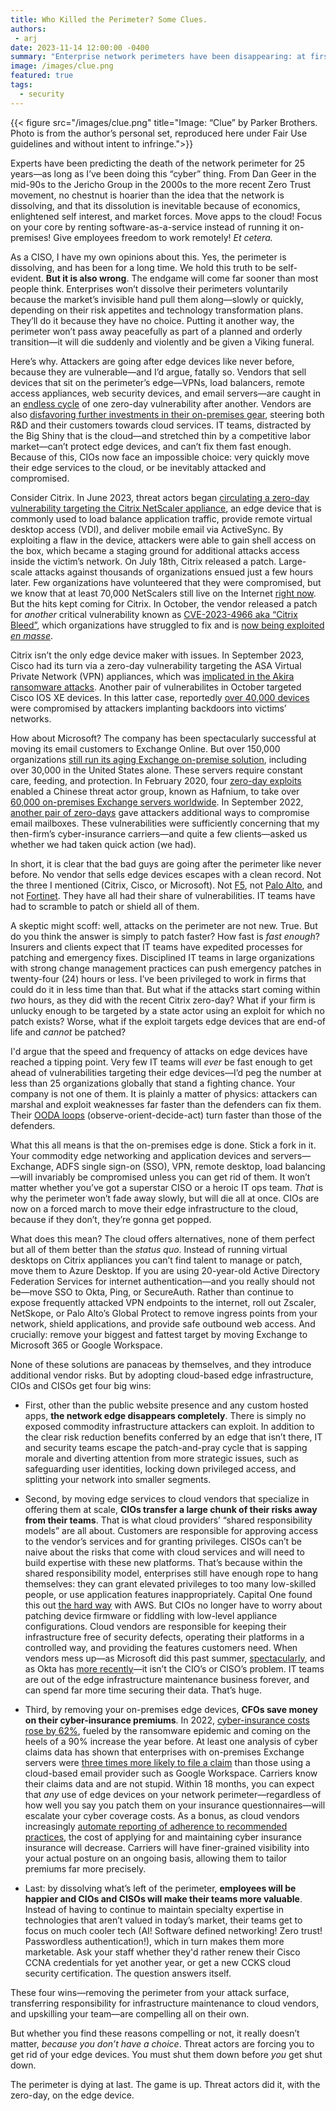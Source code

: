 ```yaml
---
title: Who Killed the Perimeter? Some Clues.
authors:
 - arj
date: 2023-11-14 12:00:00 -0400
summary: "Enterprise network perimeters have been disappearing: at first slowly, and then suddenly, all at once and at knifepoint. If this were a game of Clue, I’d accuse the Ransomware Actor, on the Edge Device, with the Zero-Day."
image: /images/clue.png
featured: true
tags:
  - security
---
```

{{< figure src="/images/clue.png" title="Image: “Clue” by Parker Brothers. Photo is from the author’s personal set, reproduced here under Fair Use guidelines and without intent to infringe.">}}

Experts have been predicting the death of the network perimeter for 25 years—as long as I’ve been doing this “cyber” thing. From Dan Geer in the mid-90s to the Jericho Group in the 2000s to the more recent Zero Trust movement, no chestnut is hoarier than the idea that the network is dissolving, and that its dissolution is inevitable because of economics, enlightened self interest, and market forces. Move apps to the cloud! Focus on your core by renting software-as-a-service instead of running it on-premises! Give employees freedom to work remotely! _Et cetera._

As a CISO, I have my own opinions about this. Yes, the perimeter is dissolving, and has been for a long time. We hold this truth to be self-evident. __But it is also wrong__. The endgame will come far sooner than most people think. Enterprises won’t dissolve their perimeters voluntarily because the market’s invisible hand pull them along—slowly or quickly, depending on their risk appetites and technology transformation plans.  They’ll do it because they have no choice. Putting it another way, the perimeter won’t pass away peacefully as part of a planned and orderly transition—it will die suddenly and violently and be given a Viking funeral.

Here’s why. Attackers are going after edge devices like never before, because they are vulnerable—and I’d argue, fatally so. Vendors that sell devices that sit on the perimeter’s edge—VPNs, load balancers, remote access appliances, web security devices, and email servers—are caught in an [endless cycle](https://www.markerbench.com/blog/2005/05/04/Escaping-the-Hamster-Wheel-of-Pain/) of one zero-day vulnerability after another. Vendors are also [disfavoring further investments in their on-premises gear](https://practical365.com/future-for-exchange-server-june-2022/), steering both R&D and their customers towards cloud services. IT teams, distracted by the Big Shiny that is the cloud—and stretched thin by a competitive labor market—can’t protect edge devices, and can’t fix them fast enough. Because of this, CIOs now face an impossible choice: very quickly move their edge services to the cloud, or be inevitably attacked and compromised.

Consider Citrix. In June 2023, threat actors began [circulating a zero-day vulnerability targeting the Citrix NetScaler appliance](https://www.cisa.gov/news-events/cybersecurity-advisories/aa23-201a), an edge device that is commonly used to load balance application traffic, provide remote virtual desktop access (VDI), and deliver mobile email via ActiveSync. By exploiting a flaw in the device, attackers were able to gain shell access on the box, which became a staging ground for additional attacks access inside the victim’s network. On July 18th, Citrix released a patch. Large-scale attacks against thousands of organizations ensued just a few hours later. Few organizations have volunteered that they were compromised, but we know that at least 70,000 NetScalers still live on the Internet [right now](https://mikecybersec.medium.com/hunting-for-potentially-vulnerable-citrix-servers-with-shodan-cve-2023-3519-977540cae5df). But the hits kept coming for Citrix. In October, the vendor released a patch for _another_ critical vulnerability known as [CVE-2023-4966 aka “Citrix Bleed”](https://www.cisa.gov/news-events/alerts/2023/11/07/cisa-releases-guidance-addressing-citrix-netscaler-adc-and-gateway-vulnerability-cve-2023-4966), which organizations have struggled to fix and is [now being exploited _en masse_](https://doublepulsar.com/mass-exploitation-of-citrixbleed-vulnerability-including-a-ransomware-group-1405cbb9de18).

Citrix isn’t the only edge device maker with issues. In September 2023, Cisco had its turn via a zero-day vulnerability targeting the ASA Virtual Private Network (VPN) appliances, which was [implicated in the Akira ransomware attacks](https://www.securityweek.com/cisco-asa-zero-day-exploited-in-akira-ransomware-attacks/). Another pair of vulnerabilites in October targeted Cisco IOS XE devices. In this latter case, reportedly [over 40,000 devices](https://censys.com/cve-2023-20198-cisco-ios-xe-zeroday/) were compromised by attackers implanting backdoors into victims’ networks.

How about Microsoft? The company has been spectacularly successful at moving its email customers to Exchange Online. But over 150,000 organizations [still run its aging Exchange on-premise solution](https://www.shodan.io/search?query=http.favicon.hash%3A1768726119%2C442749392%2C1356662359), including over 30,000 in the United States alone. These servers require constant care, feeding, and protection. In February 2020, four [zero-day exploits](https://www.zdnet.com/article/everything-you-need-to-know-about-microsoft-exchange-server-hack/) enabled a Chinese threat actor group, known as Hafnium, to take over [60,000 on-premises Exchange servers worldwide](https://www.theverge.com/2021/3/8/22319934/microsoft-hafnium-hack-exchange-server-email-flaw-white-house). In September 2022, [another pair of zero-days](https://securelist.com/cve-2022-41040-and-cve-2022-41082-zero-days-in-ms-exchange/108364/) gave attackers additional ways to compromise email mailboxes. These vulnerabilities were sufficiently concerning that my then-firm’s cyber-insurance carriers—and quite a few clients—asked us whether we had taken quick action (we had).

In short, it is clear that the bad guys are going after the perimeter like never before. No vendor that sells edge devices escapes with a clean record. Not the three I mentioned (Citrix, Cisco, or Microsoft). Not [F5](https://www.bleepingcomputer.com/news/security/f5-fixes-big-ip-auth-bypass-allowing-remote-code-execution-attacks/), not [Palo Alto](https://threatpost.com/massive-zero-day-hole-found-in-palo-alto-security-appliances/176170/), and not [Fortinet](https://www.securityweek.com/fortinet-warns-customers-of-possible-zero-day-exploited-in-limited-attacks/). They have all had their share of vulnerabilities. IT teams have had to scramble to patch or shield all of them.

A skeptic might scoff: well, attacks on the perimeter are not new. True. But do you think the answer is simply to patch faster? How fast is _fast enough_? Insurers and clients expect that IT teams have expedited processes for patching and emergency fixes. Disciplined IT teams in large organizations with strong change management practices can push emergency patches in twenty-four (24) hours or less. I’ve been privileged to work in firms that could do it in less time than that. But what if the attacks start coming within _two_ hours, as they did with the recent Citrix zero-day? What if your firm is unlucky enough to be targeted by a state actor using an exploit for which no patch exists? Worse, what if the exploit targets edge devices that are end-of life and _cannot_ be patched?

I'd argue that the speed and frequency of attacks on edge devices have reached a tipping point. Very few IT teams will _ever_ be fast enough to get ahead of vulnerabilities targeting their edge devices—I’d peg the number at less than 25 organizations globally that stand a fighting chance. Your company is not one of them. It is plainly a matter of physics: attackers can marshal and exploit weaknesses far faster than the defenders can fix them. Their [OODA loops](https://en.wikipedia.org/wiki/OODA_loop) (observe-orient-decide-act) turn faster than those of the defenders.

What this all means is that the on-premises edge is done. Stick a fork in it. Your commodity edge networking and application devices and servers—Exchange, ADFS single sign-on (SSO), VPN, remote desktop, load balancing—will invariably be compromised unless you can get rid of them. It won’t matter whether you’ve got a superstar CISO or a heroic IT ops team. _That_ is why the perimeter won’t fade away slowly, but will die all at once. CIOs are now on a forced march to move their edge infrastructure to the cloud, because if they don’t, they’re gonna get popped.

What does this mean? The cloud offers alternatives, none of them perfect but all of them better than the _status quo_. Instead of running virtual desktops on Citrix appliances you can’t find talent to manage or patch, move them to Azure Desktop. If you are using 20-year-old Active Directory Federation Services for internet authentication—and you really should not be—move SSO to Okta, Ping, or SecureAuth. Rather than continue to expose frequently attacked VPN endpoints to the internet, roll out Zscaler, NetSkope, or Palo Alto’s Global Protect to remove ingress points from your network, shield applications, and provide safe outbound web access. And crucially: remove your biggest and fattest target by moving Exchange to Microsoft 365 or Google Workspace.

None of these solutions are panaceas by themselves, and they introduce additional vendor risks. But by adopting cloud-based edge infrastructure, CIOs and CISOs get four big wins:

- First, other than the public website presence and any custom hosted apps, __the network edge disappears completely__. There is simply no exposed commodity infrastructure attackers can exploit. In addition to the clear risk reduction benefits conferred by an edge that isn’t there, IT and security teams escape the patch-and-pray cycle that is sapping morale and diverting attention from more strategic issues, such as safeguarding user identities, locking down privileged access, and splitting your network into smaller segments.

- Second, by moving edge services to cloud vendors that specialize in offering them at scale, __CIOs transfer a large chunk of their risks away from their teams__. That is what cloud providers’ “shared responsibility models” are all about.  Customers are responsible for approving access to the vendor’s services and for granting privileges. CISOs can’t be naive about the risks that come with cloud services and will need to build expertise with these new platforms. That’s because within the shared responsibility model, enterprises still have enough rope to hang themselves: they can grant elevated privileges to too many low-skilled people, or use application features inappropriately. Capital One found this out [the hard way](https://www.darkreading.com/attacks-breaches/capital-one-attacker-exploited-misconfigured-aws-databases) with AWS. But CIOs no longer have to worry about patching device firmware or fiddling with low-level appliance configurations. Cloud vendors are responsible for keeping their infrastructure free of security defects, operating their platforms in a controlled way, and providing the features customers need. When vendors mess up—as Microsoft did this past summer, [spectacularly](https://www.bleepingcomputer.com/news/microsoft/hackers-stole-microsoft-signing-key-from-windows-crash-dump/), and as Okta has [more recently](https://www.cnbc.com/2023/10/20/okta-shares-fall-after-company-says-client-files-were-accessed-by-hackers-via-its-support-system.html)—it isn’t the CIO’s or CISO’s problem. IT teams are out of the edge infrastructure maintenance business forever, and can spend far more time securing their data. That’s huge.

- Third, by removing your on-premises edge devices, __CFOs save money on their cyber-insurance premiums__. In 2022, [cyber-insurance costs rose by 62%](https://www.cybersecuritydive.com/news/cyber-premiums-spike-slower-pace-2022-fitch/647942/), fueled by the ransomware epidemic and coming on the heels of a 90% increase the year before. At least one analysis of cyber claims data has shown that enterprises with on-premises Exchange servers were [three times more likely to file a claim](https://www.businesswire.com/news/home/20230920444160/en/Cyber-Insurance-Claims-Frequency-and-Severity-Both-Increased-For-Businesses-in-1H-2023-Coalition-Report-Finds) than those using a cloud-based email provider such as Google Workspace. Carriers know their claims data and are not stupid. Within 18 months, you can expect that _any_ use of edge devices on your network perimeter—regardless of how well you say you patch them on your insurance questionnaires—will escalate your cyber coverage costs.  As a bonus, as cloud vendors increasingly [automate reporting of adherence to recommended practices](https://aws.amazon.com/partners/cyber-insurance-partner-solutions/), the cost of applying for and maintaining cyber insurance insurance will decrease. Carriers will have finer-grained visibility into your actual posture on an ongoing basis, allowing them to tailor premiums far more precisely.

- Last: by dissolving what’s left of the perimeter, __employees will be happier and CIOs and CISOs will make their teams more valuable__. Instead of having to continue to maintain specialty expertise in technologies that aren’t valued in today’s market, their teams get to focus on much cooler tech (AI! Software defined networking! Zero trust! Passwordless authentication!), which in turn makes them more marketable. Ask your staff whether they'd rather renew their Cisco CCNA credentials for yet another year, or get a new CCKS cloud security certification. The question answers itself.

These four wins—removing the perimeter from your attack surface, transferring responsibility for infrastructure maintenance to cloud vendors, and upskilling your team—are compelling all on their own.

But whether you find these reasons compelling or not, it really doesn’t matter, _because you don’t have a choice_. Threat actors are forcing you to get rid of your edge devices. You must shut them down before _you_ get shut down.

The perimeter is dying at last. The game is up. Threat actors did it, with the zero-day, on the edge device.
